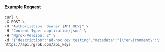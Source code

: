 <!-- Generated by nd gen api-examples. DO NOT EDIT. -->
#### Example Request
```bash
curl \
-X POST \
-H "Authorization: Bearer {API_KEY}" \
-H "Content-Type: application/json" \
-H "Ngrok-Version: 2" \
-d '{"description":"ad-hoc dev testing","metadata":"{\"environment\":\"dev\"}"}' \
https://api.ngrok.com/api_keys

